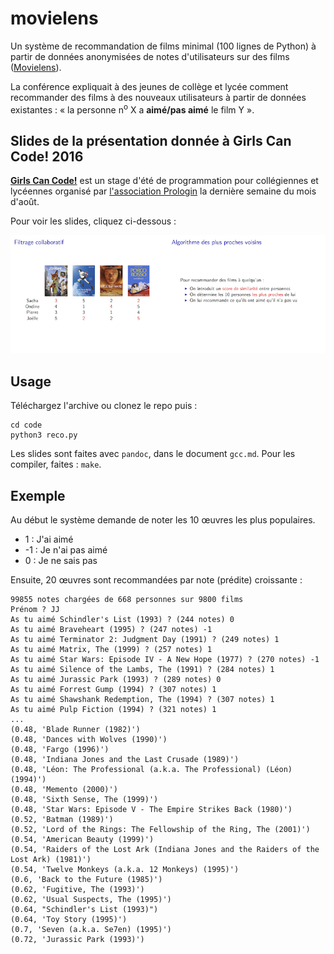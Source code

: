 # movielens
Un système de recommandation de films minimal (100 lignes de Python) à partir de données anonymisées de notes d'utilisateurs sur des films ([Movielens](https://movielens.org)).

La conférence expliquait à des jeunes de collège et lycée comment recommander des films à des nouveaux utilisateurs à partir de données existantes : « la personne n<sup>o</sup> X a **aimé/pas aimé** le film Y ».

## Slides de la présentation donnée à Girls Can Code! 2016

[**Girls Can Code!**](https://gcc.prologin.org) est un stage d'été de programmation pour collégiennes et lycéennes organisé par [l'association Prologin](http://prologin.org) la dernière semaine du mois d'août.

Pour voir les slides, cliquez ci-dessous :

[![Slides de la présentation](figures/slides.png)](https://github.com/mangaki/research/blob/gh-pages/public/gcc.pdf)

## Usage

Téléchargez l'archive ou clonez le repo puis :

    cd code
    python3 reco.py

Les slides sont faites avec ``pandoc``, dans le document ``gcc.md``. Pour les compiler, faites : ``make``.

## Exemple

Au début le système demande de noter les 10 œuvres les plus populaires. 

- 1 : J'ai aimé
- -1 : Je n'ai pas aimé
- 0 : Je ne sais pas

Ensuite, 20 œuvres sont recommandées par note (prédite) croissante :

    99855 notes chargées de 668 personnes sur 9800 films
    Prénom ? JJ
    As tu aimé Schindler's List (1993) ? (244 notes) 0 
    As tu aimé Braveheart (1995) ? (247 notes) -1
    As tu aimé Terminator 2: Judgment Day (1991) ? (249 notes) 1
    As tu aimé Matrix, The (1999) ? (257 notes) 1
    As tu aimé Star Wars: Episode IV - A New Hope (1977) ? (270 notes) -1
    As tu aimé Silence of the Lambs, The (1991) ? (284 notes) 1
    As tu aimé Jurassic Park (1993) ? (289 notes) 0
    As tu aimé Forrest Gump (1994) ? (307 notes) 1
    As tu aimé Shawshank Redemption, The (1994) ? (307 notes) 1
    As tu aimé Pulp Fiction (1994) ? (321 notes) 1
    ...
    (0.48, 'Blade Runner (1982)')
    (0.48, 'Dances with Wolves (1990)')
    (0.48, 'Fargo (1996)')
    (0.48, 'Indiana Jones and the Last Crusade (1989)')
    (0.48, 'Léon: The Professional (a.k.a. The Professional) (Léon) (1994)')
    (0.48, 'Memento (2000)')
    (0.48, 'Sixth Sense, The (1999)')
    (0.48, 'Star Wars: Episode V - The Empire Strikes Back (1980)')
    (0.52, 'Batman (1989)')
    (0.52, 'Lord of the Rings: The Fellowship of the Ring, The (2001)')
    (0.54, 'American Beauty (1999)')
    (0.54, 'Raiders of the Lost Ark (Indiana Jones and the Raiders of the Lost Ark) (1981)')
    (0.54, 'Twelve Monkeys (a.k.a. 12 Monkeys) (1995)')
    (0.6, 'Back to the Future (1985)')
    (0.62, 'Fugitive, The (1993)')
    (0.62, 'Usual Suspects, The (1995)')
    (0.64, "Schindler's List (1993)")
    (0.64, 'Toy Story (1995)')
    (0.7, 'Seven (a.k.a. Se7en) (1995)')
    (0.72, 'Jurassic Park (1993)')
